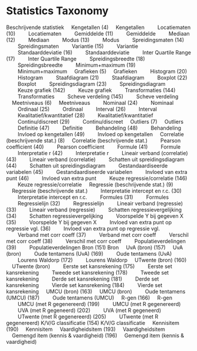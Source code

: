 # Statistics Taxonomy

Beschrijvende statistiek
&nbsp;&nbsp;&nbsp;&nbsp;Kengetallen (4)	&nbsp;&nbsp;&nbsp;&nbsp;Kengetallen
&nbsp;&nbsp;&nbsp;&nbsp;&nbsp;&nbsp;&nbsp;&nbsp;Locatiematen (10)	&nbsp;&nbsp;&nbsp;&nbsp;&nbsp;&nbsp;&nbsp;&nbsp;Locatiematen
&nbsp;&nbsp;&nbsp;&nbsp;&nbsp;&nbsp;&nbsp;&nbsp;Gemiddelde (11)	&nbsp;&nbsp;&nbsp;&nbsp;&nbsp;&nbsp;&nbsp;&nbsp;Gemiddelde
&nbsp;&nbsp;&nbsp;&nbsp;&nbsp;&nbsp;&nbsp;&nbsp;Mediaan (12)	&nbsp;&nbsp;&nbsp;&nbsp;&nbsp;&nbsp;&nbsp;&nbsp;Mediaan
&nbsp;&nbsp;&nbsp;&nbsp;&nbsp;&nbsp;&nbsp;&nbsp;Modus (13)	&nbsp;&nbsp;&nbsp;&nbsp;&nbsp;&nbsp;&nbsp;&nbsp;Modus
&nbsp;&nbsp;&nbsp;&nbsp;&nbsp;&nbsp;&nbsp;&nbsp;Spreidingsmaten (14)	&nbsp;&nbsp;&nbsp;&nbsp;&nbsp;&nbsp;&nbsp;&nbsp;Spreidingsmaten
&nbsp;&nbsp;&nbsp;&nbsp;&nbsp;&nbsp;&nbsp;&nbsp;Variantie (15)	&nbsp;&nbsp;&nbsp;&nbsp;&nbsp;&nbsp;&nbsp;&nbsp;Variantie
&nbsp;&nbsp;&nbsp;&nbsp;&nbsp;&nbsp;&nbsp;&nbsp;Standaarddeviatie (16)	&nbsp;&nbsp;&nbsp;&nbsp;&nbsp;&nbsp;&nbsp;&nbsp;Standaarddeviatie
&nbsp;&nbsp;&nbsp;&nbsp;&nbsp;&nbsp;&nbsp;&nbsp;Inter Quartile Range (17)	&nbsp;&nbsp;&nbsp;&nbsp;&nbsp;&nbsp;&nbsp;&nbsp;Inter Quartile Range
&nbsp;&nbsp;&nbsp;&nbsp;&nbsp;&nbsp;&nbsp;&nbsp;Spreidingsbreedte (18)	&nbsp;&nbsp;&nbsp;&nbsp;&nbsp;&nbsp;&nbsp;&nbsp;Spreidingsbreedte
&nbsp;&nbsp;&nbsp;&nbsp;&nbsp;&nbsp;&nbsp;&nbsp;Minimum+maximum (19)	&nbsp;&nbsp;&nbsp;&nbsp;&nbsp;&nbsp;&nbsp;&nbsp;Minimum+maximum
&nbsp;&nbsp;&nbsp;&nbsp;Grafieken (5)	&nbsp;&nbsp;&nbsp;&nbsp;Grafieken
&nbsp;&nbsp;&nbsp;&nbsp;&nbsp;&nbsp;&nbsp;&nbsp;Histogram (20)	&nbsp;&nbsp;&nbsp;&nbsp;&nbsp;&nbsp;&nbsp;&nbsp;Histogram
&nbsp;&nbsp;&nbsp;&nbsp;&nbsp;&nbsp;&nbsp;&nbsp;Staafdiagram (21)	&nbsp;&nbsp;&nbsp;&nbsp;&nbsp;&nbsp;&nbsp;&nbsp;Staafdiagram
&nbsp;&nbsp;&nbsp;&nbsp;&nbsp;&nbsp;&nbsp;&nbsp;Boxplot (22)	&nbsp;&nbsp;&nbsp;&nbsp;&nbsp;&nbsp;&nbsp;&nbsp;Boxplot
&nbsp;&nbsp;&nbsp;&nbsp;&nbsp;&nbsp;&nbsp;&nbsp;Spreidingsdiagram (23)	&nbsp;&nbsp;&nbsp;&nbsp;&nbsp;&nbsp;&nbsp;&nbsp;Spreidingsdiagram
&nbsp;&nbsp;&nbsp;&nbsp;&nbsp;&nbsp;&nbsp;&nbsp;Keuze grafiek (142)	&nbsp;&nbsp;&nbsp;&nbsp;&nbsp;&nbsp;&nbsp;&nbsp;Keuze grafiek
&nbsp;&nbsp;&nbsp;&nbsp;&nbsp;&nbsp;&nbsp;&nbsp;Transformaties (144)	&nbsp;&nbsp;&nbsp;&nbsp;&nbsp;&nbsp;&nbsp;&nbsp;Transformaties
&nbsp;&nbsp;&nbsp;&nbsp;&nbsp;&nbsp;&nbsp;&nbsp;Scheve verdeling (145)	&nbsp;&nbsp;&nbsp;&nbsp;&nbsp;&nbsp;&nbsp;&nbsp;Scheve verdeling
&nbsp;&nbsp;&nbsp;&nbsp;Meetniveaus (6)	&nbsp;&nbsp;&nbsp;&nbsp;Meetniveaus
&nbsp;&nbsp;&nbsp;&nbsp;&nbsp;&nbsp;&nbsp;&nbsp;Nominaal (24)	&nbsp;&nbsp;&nbsp;&nbsp;&nbsp;&nbsp;&nbsp;&nbsp;Nominaal
&nbsp;&nbsp;&nbsp;&nbsp;&nbsp;&nbsp;&nbsp;&nbsp;Ordinaal (25)	&nbsp;&nbsp;&nbsp;&nbsp;&nbsp;&nbsp;&nbsp;&nbsp;Ordinaal
&nbsp;&nbsp;&nbsp;&nbsp;&nbsp;&nbsp;&nbsp;&nbsp;Interval (26)	&nbsp;&nbsp;&nbsp;&nbsp;&nbsp;&nbsp;&nbsp;&nbsp;Interval
&nbsp;&nbsp;&nbsp;&nbsp;&nbsp;&nbsp;&nbsp;&nbsp;Kwalitatief/kwantitatief (28)	&nbsp;&nbsp;&nbsp;&nbsp;&nbsp;&nbsp;&nbsp;&nbsp;Kwalitatief/kwantitatief
&nbsp;&nbsp;&nbsp;&nbsp;&nbsp;&nbsp;&nbsp;&nbsp;Continu/discreet (29)	&nbsp;&nbsp;&nbsp;&nbsp;&nbsp;&nbsp;&nbsp;&nbsp;Continu/discreet
&nbsp;&nbsp;&nbsp;&nbsp;Outliers (7)	&nbsp;&nbsp;&nbsp;&nbsp;Outliers
&nbsp;&nbsp;&nbsp;&nbsp;&nbsp;&nbsp;&nbsp;&nbsp;Definitie (47)	&nbsp;&nbsp;&nbsp;&nbsp;&nbsp;&nbsp;&nbsp;&nbsp;Definitie
&nbsp;&nbsp;&nbsp;&nbsp;&nbsp;&nbsp;&nbsp;&nbsp;Behandeling (48)	&nbsp;&nbsp;&nbsp;&nbsp;&nbsp;&nbsp;&nbsp;&nbsp;Behandeling
&nbsp;&nbsp;&nbsp;&nbsp;&nbsp;&nbsp;&nbsp;&nbsp;Invloed op kengetallen (49)	&nbsp;&nbsp;&nbsp;&nbsp;&nbsp;&nbsp;&nbsp;&nbsp;Invloed op kengetallen
&nbsp;&nbsp;&nbsp;&nbsp;Correlatie (beschrijvende stat.) (8)	&nbsp;&nbsp;&nbsp;&nbsp;Correlatie (beschrijvende stat.)
&nbsp;&nbsp;&nbsp;&nbsp;&nbsp;&nbsp;&nbsp;&nbsp;Pearson coefficient (40)	&nbsp;&nbsp;&nbsp;&nbsp;&nbsp;&nbsp;&nbsp;&nbsp;Pearson coefficient
&nbsp;&nbsp;&nbsp;&nbsp;&nbsp;&nbsp;&nbsp;&nbsp;Formule (41)	&nbsp;&nbsp;&nbsp;&nbsp;&nbsp;&nbsp;&nbsp;&nbsp;Formule
&nbsp;&nbsp;&nbsp;&nbsp;&nbsp;&nbsp;&nbsp;&nbsp;Interpretatie r (42)	&nbsp;&nbsp;&nbsp;&nbsp;&nbsp;&nbsp;&nbsp;&nbsp;Interpretatie r
&nbsp;&nbsp;&nbsp;&nbsp;&nbsp;&nbsp;&nbsp;&nbsp;Lineair verband (correlatie) (43)	&nbsp;&nbsp;&nbsp;&nbsp;&nbsp;&nbsp;&nbsp;&nbsp;Lineair verband (correlatie)
&nbsp;&nbsp;&nbsp;&nbsp;&nbsp;&nbsp;&nbsp;&nbsp;Schatten uit spreidingsdiagram (44)	&nbsp;&nbsp;&nbsp;&nbsp;&nbsp;&nbsp;&nbsp;&nbsp;Schatten uit spreidingsdiagram
&nbsp;&nbsp;&nbsp;&nbsp;&nbsp;&nbsp;&nbsp;&nbsp;Gestandaardiseerde variabelen (45)	&nbsp;&nbsp;&nbsp;&nbsp;&nbsp;&nbsp;&nbsp;&nbsp;Gestandaardiseerde variabelen
&nbsp;&nbsp;&nbsp;&nbsp;&nbsp;&nbsp;&nbsp;&nbsp;Invloed van extra punt (46)	&nbsp;&nbsp;&nbsp;&nbsp;&nbsp;&nbsp;&nbsp;&nbsp;Invloed van extra punt
&nbsp;&nbsp;&nbsp;&nbsp;&nbsp;&nbsp;&nbsp;&nbsp;Keuze regressie/correlatie (146)	&nbsp;&nbsp;&nbsp;&nbsp;&nbsp;&nbsp;&nbsp;&nbsp;Keuze regressie/correlatie
&nbsp;&nbsp;&nbsp;&nbsp;Regressie (beschrijvende stat.) (9)	&nbsp;&nbsp;&nbsp;&nbsp;Regressie (beschrijvende stat.)
&nbsp;&nbsp;&nbsp;&nbsp;&nbsp;&nbsp;&nbsp;&nbsp;Interpretatie intercept en r.c. (30)	&nbsp;&nbsp;&nbsp;&nbsp;&nbsp;&nbsp;&nbsp;&nbsp;Interpretatie intercept en r.c.
&nbsp;&nbsp;&nbsp;&nbsp;&nbsp;&nbsp;&nbsp;&nbsp;Formules (31)	&nbsp;&nbsp;&nbsp;&nbsp;&nbsp;&nbsp;&nbsp;&nbsp;Formules
&nbsp;&nbsp;&nbsp;&nbsp;&nbsp;&nbsp;&nbsp;&nbsp;Regressielijn (32)	&nbsp;&nbsp;&nbsp;&nbsp;&nbsp;&nbsp;&nbsp;&nbsp;Regressielijn
&nbsp;&nbsp;&nbsp;&nbsp;&nbsp;&nbsp;&nbsp;&nbsp;Lineair verband (regressie) (33)	&nbsp;&nbsp;&nbsp;&nbsp;&nbsp;&nbsp;&nbsp;&nbsp;Lineair verband (regressie)
&nbsp;&nbsp;&nbsp;&nbsp;&nbsp;&nbsp;&nbsp;&nbsp;Schatten regressievergelijking (34)	&nbsp;&nbsp;&nbsp;&nbsp;&nbsp;&nbsp;&nbsp;&nbsp;Schatten regressievergelijking
&nbsp;&nbsp;&nbsp;&nbsp;&nbsp;&nbsp;&nbsp;&nbsp;Voorspelde Y bij gegeven X (35)	&nbsp;&nbsp;&nbsp;&nbsp;&nbsp;&nbsp;&nbsp;&nbsp;Voorspelde Y bij gegeven X
&nbsp;&nbsp;&nbsp;&nbsp;&nbsp;&nbsp;&nbsp;&nbsp;Invloed van extra punt op regressie vgl. (36)	&nbsp;&nbsp;&nbsp;&nbsp;&nbsp;&nbsp;&nbsp;&nbsp;Invloed van extra punt op regressie vgl.
&nbsp;&nbsp;&nbsp;&nbsp;&nbsp;&nbsp;&nbsp;&nbsp;Verband met corr coeff (37)	&nbsp;&nbsp;&nbsp;&nbsp;&nbsp;&nbsp;&nbsp;&nbsp;Verband met corr coeff
&nbsp;&nbsp;&nbsp;&nbsp;&nbsp;&nbsp;&nbsp;&nbsp;Verschil met corr coeff (38)	&nbsp;&nbsp;&nbsp;&nbsp;&nbsp;&nbsp;&nbsp;&nbsp;Verschil met corr coeff
&nbsp;&nbsp;&nbsp;&nbsp;&nbsp;&nbsp;&nbsp;&nbsp;Populatieverdelingen (39)	&nbsp;&nbsp;&nbsp;&nbsp;&nbsp;&nbsp;&nbsp;&nbsp;Populatieverdelingen
Bron (151)	Bron
&nbsp;&nbsp;&nbsp;&nbsp;UvA (bron) (157)	&nbsp;&nbsp;&nbsp;&nbsp;UvA (bron)
&nbsp;&nbsp;&nbsp;&nbsp;&nbsp;&nbsp;&nbsp;&nbsp;Oude tentamens (UvA) (169)	&nbsp;&nbsp;&nbsp;&nbsp;&nbsp;&nbsp;&nbsp;&nbsp;Oude tentamens (UvA)
&nbsp;&nbsp;&nbsp;&nbsp;&nbsp;&nbsp;&nbsp;&nbsp;Lourens Waldorp (172)	&nbsp;&nbsp;&nbsp;&nbsp;&nbsp;&nbsp;&nbsp;&nbsp;Lourens Waldorp
&nbsp;&nbsp;&nbsp;&nbsp;UTwente (bron) (160)	&nbsp;&nbsp;&nbsp;&nbsp;UTwente (bron)
&nbsp;&nbsp;&nbsp;&nbsp;&nbsp;&nbsp;&nbsp;&nbsp;Eerste set kansrekening (175)	&nbsp;&nbsp;&nbsp;&nbsp;&nbsp;&nbsp;&nbsp;&nbsp;Eerste set kansrekening
&nbsp;&nbsp;&nbsp;&nbsp;&nbsp;&nbsp;&nbsp;&nbsp;Tweede set kansrekening (178)	&nbsp;&nbsp;&nbsp;&nbsp;&nbsp;&nbsp;&nbsp;&nbsp;Tweede set kansrekening
&nbsp;&nbsp;&nbsp;&nbsp;&nbsp;&nbsp;&nbsp;&nbsp;Derde set kansrekening (181)	&nbsp;&nbsp;&nbsp;&nbsp;&nbsp;&nbsp;&nbsp;&nbsp;Derde set kansrekening
&nbsp;&nbsp;&nbsp;&nbsp;&nbsp;&nbsp;&nbsp;&nbsp;Vierde set kansrekening (184)	&nbsp;&nbsp;&nbsp;&nbsp;&nbsp;&nbsp;&nbsp;&nbsp;Vierde set kansrekening
&nbsp;&nbsp;&nbsp;&nbsp;UMCU (bron) (163)	&nbsp;&nbsp;&nbsp;&nbsp;UMCU (bron)
&nbsp;&nbsp;&nbsp;&nbsp;&nbsp;&nbsp;&nbsp;&nbsp;Oude tentamens (UMCU) (187)	&nbsp;&nbsp;&nbsp;&nbsp;&nbsp;&nbsp;&nbsp;&nbsp;Oude tentamens (UMCU)
&nbsp;&nbsp;&nbsp;&nbsp;R-gen (166)	&nbsp;&nbsp;&nbsp;&nbsp;R-gen
&nbsp;&nbsp;&nbsp;&nbsp;&nbsp;&nbsp;&nbsp;&nbsp;UMCU (met R gegenereerd) (199)	&nbsp;&nbsp;&nbsp;&nbsp;&nbsp;&nbsp;&nbsp;&nbsp;UMCU (met R gegenereerd)
&nbsp;&nbsp;&nbsp;&nbsp;&nbsp;&nbsp;&nbsp;&nbsp;UVA (met R gegeneerd) (202)	&nbsp;&nbsp;&nbsp;&nbsp;&nbsp;&nbsp;&nbsp;&nbsp;UVA (met R gegeneerd)
&nbsp;&nbsp;&nbsp;&nbsp;&nbsp;&nbsp;&nbsp;&nbsp;UTwente (met R gegenereerd) (205)	&nbsp;&nbsp;&nbsp;&nbsp;&nbsp;&nbsp;&nbsp;&nbsp;UTwente (met R gegenereerd)
K/V/G classificatie (154)	K/V/G classificatie
&nbsp;&nbsp;&nbsp;&nbsp;Kennisitem (190)	&nbsp;&nbsp;&nbsp;&nbsp;Kennisitem
&nbsp;&nbsp;&nbsp;&nbsp;Vaardigheidsitem (193)	&nbsp;&nbsp;&nbsp;&nbsp;Vaardigheidsitem
&nbsp;&nbsp;&nbsp;&nbsp;Gemengd item (kennis & vaardigheid) (196)	&nbsp;&nbsp;&nbsp;&nbsp;Gemengd item (kennis & vaardigheid)
